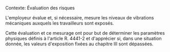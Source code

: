 Contexte: Évaluation des risques

L'employeur évalue et, si nécessaire, mesure les niveaux de vibrations mécaniques auxquels les travailleurs sont exposés.

Cette évaluation et ce mesurage ont pour but de déterminer les paramètres physiques définis à l'article R. 4441-2 et d'apprécier si, dans une situation donnée, les valeurs d'exposition fixées au chapitre III sont dépassées.